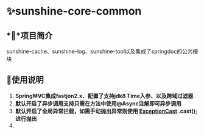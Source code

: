 # ✨sunshine-core-common

## *💎*项目简介

sunshine-cache、sunshine-log、sunshine-tool以及集成了springdoc的公共模块

## 💫使用说明

1. **SpringMVC集成fastjon2.x、配置了支持jdk8 Time入参、以及跨域过滤器**
2. **默认开启了异步调用支持只需在方法中使用@Async注解即可异步调用**
3. **默认开启了全局异常拦截，如需手动抛出异常则使用 [ExceptionCast](src\main\java\org\sunshine\core\common\exception\ExceptionCast.java) .cast();进行抛出**
4. 